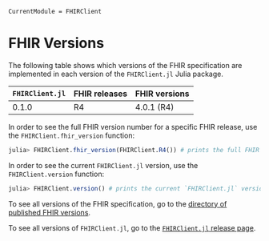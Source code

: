 ```@meta
CurrentModule = FHIRClient
```

# FHIR Versions

The following table shows which versions of the FHIR specification are
implemented in each version of the `FHIRClient.jl` Julia package.

| `FHIRClient.jl` | FHIR releases | FHIR versions |
| --------------- | ------------- | ------------- |
| 0.1.0           |  R4           | 4.0.1 (R4)    |

In order to see the full FHIR version number
for a specific FHIR release, use the
`FHIRClient.fhir_version` function:
```julia
julia> FHIRClient.fhir_version(FHIRClient.R4()) # prints the full FHIR version number for the R4 release
```

In order to see the current `FHIRClient.jl` version, use the
`FHIRClient.version` function:
```julia
julia> FHIRClient.version() # prints the current `FHIRClient.jl` version number
```

To see all versions of the FHIR specification, go to the
[directory of published FHIR versions](http://hl7.org/fhir/directory.html).

To see all versions of `FHIRClient.jl`, go to the
[`FHIRClient.jl` release page](https://github.com/JuliaHealth/FHIRClient.jl/releases).
